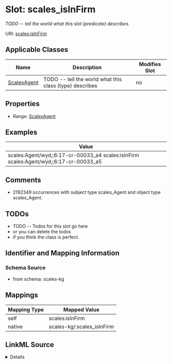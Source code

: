 

# Slot: scales_isInFirm


_TODO -- tell the world what this slot (predicate) describes._





URI: [scales:isInFirm](http://schemas.scales-okn.org/rdf/scales#isInFirm)



<!-- no inheritance hierarchy -->





## Applicable Classes

| Name | Description | Modifies Slot |
| --- | --- | --- |
| [ScalesAgent](../classes/ScalesAgent.md) | TODO -- tell the world what this class (type) describes |  no  |







## Properties

* Range: [ScalesAgent](../classes/ScalesAgent.md)






## Examples

| Value |
| --- |
| scales:Agent/wyd;;6:17-cr-00033_a4 scales:isInFirm scales:Agent/wyd;;6:17-cr-00033_a5 |

## Comments

* 2192349 occurrences with subject type scales_Agent and object type scales_Agent.

## TODOs

* TODO -- Todos for this slot go here
* or you can delete the todos
* if you think the class is perfect.

## Identifier and Mapping Information







### Schema Source


* from schema: scales-kg




## Mappings

| Mapping Type | Mapped Value |
| ---  | ---  |
| self | scales:isInFirm |
| native | scales-kg/:scales_isInFirm |




## LinkML Source

<details>
```yaml
name: scales_isInFirm
description: TODO -- tell the world what this slot (predicate) describes.
todos:
- TODO -- Todos for this slot go here
- or you can delete the todos
- if you think the class is perfect.
comments:
- 2192349 occurrences with subject type scales_Agent and object type scales_Agent.
examples:
- value: scales:Agent/wyd;;6:17-cr-00033_a4 scales:isInFirm scales:Agent/wyd;;6:17-cr-00033_a5
from_schema: scales-kg
rank: 1000
slot_uri: scales:isInFirm
alias: scales_isInFirm
domain_of:
- scales_Agent
range: scales_Agent

```
</details>